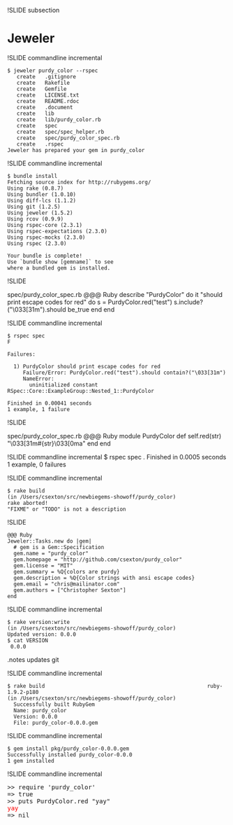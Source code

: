 !SLIDE subsection
# Jeweler


!SLIDE commandline incremental

    $ jeweler purdy_color --rspec
       create	.gitignore
       create	Rakefile
       create	Gemfile
       create	LICENSE.txt
       create	README.rdoc
       create	.document
       create	lib
       create	lib/purdy_color.rb
       create	spec
       create	spec/spec_helper.rb
       create	spec/purdy_color_spec.rb
       create	.rspec
    Jeweler has prepared your gem in purdy_color


!SLIDE commandline incremental

    $ bundle install
    Fetching source index for http://rubygems.org/
    Using rake (0.8.7)
    Using bundler (1.0.10)
    Using diff-lcs (1.1.2)
    Using git (1.2.5)
    Using jeweler (1.5.2)
    Using rcov (0.9.9)
    Using rspec-core (2.3.1)
    Using rspec-expectations (2.3.0)
    Using rspec-mocks (2.3.0)
    Using rspec (2.3.0)

    Your bundle is complete!
    Use `bundle show [gemname]` to see
    where a bundled gem is installed.

!SLIDE

spec/purdy\_color\_spec.rb
    @@@ Ruby
    describe "PurdyColor" do
      it "should print escape codes for red" do
        s = PurdyColor.red("test")
        s.include?("\033[31m").should be_true
      end
    end

!SLIDE commandline incremental

    $ rspec spec
    F

    Failures:

      1) PurdyColor should print escape codes for red
         Failure/Error: PurdyColor.red("test").should contain?("\033[31m")
         NameError:
           uninitialized constant RSpec::Core::ExampleGroup::Nested_1::PurdyColor

    Finished in 0.00041 seconds
    1 example, 1 failure

!SLIDE

spec/purdy\_color\_spec.rb
    @@@ Ruby
    module PurdyColor
      def self.red(str)
        "\033[31m#{str}\033[0ma"
      end
    end

!SLIDE commandline incremental
    $ rspec spec
    .
    Finished in 0.0005 seconds
    1 example, 0 failures

!SLIDE commandline incremental

    $ rake build
    (in /Users/csexton/src/newbiegems-showoff/purdy_color)
    rake aborted!
    "FIXME" or "TODO" is not a description

!SLIDE

    @@@ Ruby
    Jeweler::Tasks.new do |gem|
      # gem is a Gem::Specification
      gem.name = "purdy_color"
      gem.homepage = "http://github.com/csexton/purdy_color"
      gem.license = "MIT"
      gem.summary = %Q{colors are purdy}
      gem.description = %Q{Color strings with ansi escape codes}
      gem.email = "chris@mailinator.com"
      gem.authors = ["Christopher Sexton"]
    end

!SLIDE commandline incremental

    $ rake version:write
    (in /Users/csexton/src/newbiegems-showoff/purdy_color)
    Updated version: 0.0.0
    $ cat VERSION
     0.0.0
.notes updates git

!SLIDE commandline incremental

    $ rake build                                                    ruby-1.9.2-p180
    (in /Users/csexton/src/newbiegems-showoff/purdy_color)
      Successfully built RubyGem
      Name: purdy_color
      Version: 0.0.0
      File: purdy_color-0.0.0.gem

!SLIDE commandline incremental

    $ gem install pkg/purdy_color-0.0.0.gem
    Successfully installed purdy_color-0.0.0
    1 gem installed

!SLIDE commandline incremental
<pre>
>> require 'purdy_color'
=> true
>> puts PurdyColor.red "yay"
<span style="color:red">yay</span>
=> nil
</pre>

